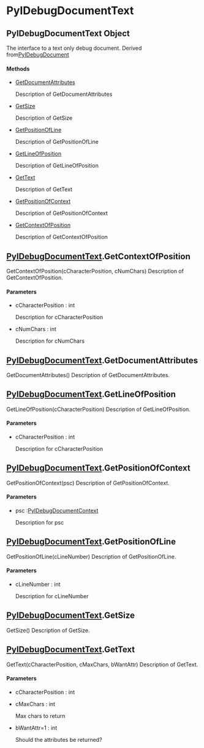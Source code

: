 # PyIDebugDocumentText

## PyIDebugDocumentText Object



The interface to a text only debug document\. Derived from[PyIDebugDocument](#pyidebugdocument)

#### Methods


  - [GetDocumentAttributes](PyIDebugDocumentText.md#pyidebugdocumenttextgetdocumentattributes)

    Description of GetDocumentAttributes&nbsp;

  - [GetSize](PyIDebugDocumentText.md#pyidebugdocumenttextgetsize)

    Description of GetSize&nbsp;

  - [GetPositionOfLine](PyIDebugDocumentText.md#pyidebugdocumenttextgetpositionofline)

    Description of GetPositionOfLine&nbsp;

  - [GetLineOfPosition](PyIDebugDocumentText.md#pyidebugdocumenttextgetlineofposition)

    Description of GetLineOfPosition&nbsp;

  - [GetText](PyIDebugDocumentText.md#pyidebugdocumenttextgettext)

    Description of GetText&nbsp;

  - [GetPositionOfContext](PyIDebugDocumentText.md#pyidebugdocumenttextgetpositionofcontext)

    Description of GetPositionOfContext&nbsp;

  - [GetContextOfPosition](PyIDebugDocumentText.md#pyidebugdocumenttextgetcontextofposition)

    Description of GetContextOfPosition&nbsp;

## [PyIDebugDocumentText](#pyidebugdocumenttext)\.GetContextOfPosition

GetContextOfPosition\(cCharacterPosition, cNumChars\)
Description of GetContextOfPosition\.

#### Parameters


  - cCharacterPosition : int

    Description for cCharacterPosition

  - cNumChars : int

    Description for cNumChars

## [PyIDebugDocumentText](#pyidebugdocumenttext)\.GetDocumentAttributes

GetDocumentAttributes\(\)
Description of GetDocumentAttributes\.

## [PyIDebugDocumentText](#pyidebugdocumenttext)\.GetLineOfPosition

GetLineOfPosition\(cCharacterPosition\)
Description of GetLineOfPosition\.

#### Parameters


  - cCharacterPosition : int

    Description for cCharacterPosition

## [PyIDebugDocumentText](#pyidebugdocumenttext)\.GetPositionOfContext

GetPositionOfContext\(psc\)
Description of GetPositionOfContext\.

#### Parameters


  - psc :[PyIDebugDocumentContext](#pyidebugdocumentcontext)

    Description for psc

## [PyIDebugDocumentText](#pyidebugdocumenttext)\.GetPositionOfLine

GetPositionOfLine\(cLineNumber\)
Description of GetPositionOfLine\.

#### Parameters


  - cLineNumber : int

    Description for cLineNumber

## [PyIDebugDocumentText](#pyidebugdocumenttext)\.GetSize

GetSize\(\)
Description of GetSize\.

## [PyIDebugDocumentText](#pyidebugdocumenttext)\.GetText

GetText\(cCharacterPosition, cMaxChars, bWantAttr\)
Description of GetText\.

#### Parameters


  - cCharacterPosition : int

    

  - cMaxChars : int

    Max chars to return

  - bWantAttr=1 : int

    Should the attributes be returned?
